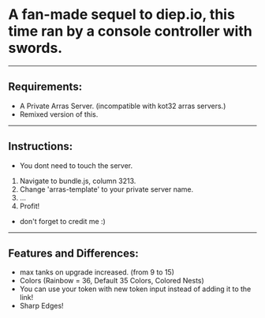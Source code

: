 # A fan-made sequel to diep.io, this time ran by a console controller with swords. 
****
## Requirements:
- A Private Arras Server. (incompatible with kot32 arras servers.)
- Remixed version of this.
****
## Instructions:
- You dont need to touch the server.
1. Navigate to bundle.js, column 3213.
2. Change 'arras-template' to your private server name.
3. ...
4. Profit!
- don't forget to credit me :)
****
## Features and Differences:
- max tanks on upgrade increased. (from 9 to 15)
- Colors (Rainbow = 36, Default 35 Colors, Colored Nests)
- You can use your token with new token input instead of adding it to the link!
- Sharp Edges!
